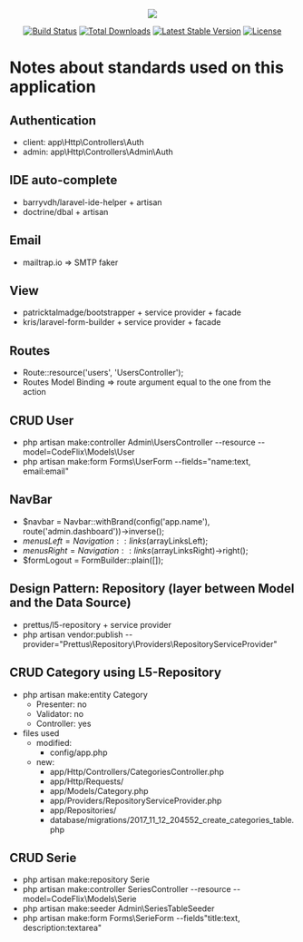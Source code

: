 <p align="center"><img src="https://laravel.com/assets/img/components/logo-laravel.svg"></p>

<p align="center">
<a href="https://travis-ci.org/laravel/framework"><img src="https://travis-ci.org/laravel/framework.svg" alt="Build Status"></a>
<a href="https://packagist.org/packages/laravel/framework"><img src="https://poser.pugx.org/laravel/framework/d/total.svg" alt="Total Downloads"></a>
<a href="https://packagist.org/packages/laravel/framework"><img src="https://poser.pugx.org/laravel/framework/v/stable.svg" alt="Latest Stable Version"></a>
<a href="https://packagist.org/packages/laravel/framework"><img src="https://poser.pugx.org/laravel/framework/license.svg" alt="License"></a>
</p>

# Notes about standards used on this application

## Authentication
- client: app\Http\Controllers\Auth
- admin: app\Http\Controllers\Admin\Auth

## IDE auto-complete
- barryvdh/laravel-ide-helper + artisan
- doctrine/dbal + artisan

## Email
- mailtrap.io => SMTP faker

## View
- patricktalmadge/bootstrapper + service provider + facade
- kris/laravel-form-builder + service provider + facade

## Routes
- Route::resource('users', 'UsersController');
- Routes Model Binding => route argument equal to the one from the action

## CRUD User
- php artisan make:controller Admin\UsersController --resource --model=CodeFlix\Models\User
- php artisan make:form Forms\UserForm --fields="name:text, email:email"

## NavBar
- $navbar = Navbar::withBrand(config('app.name'), route('admin.dashboard'))->inverse();
- $menusLeft = Navigation::links($arrayLinksLeft);
- $menusRight = Navigation::links($arrayLinksRight)->right();
- $formLogout = FormBuilder::plain([]);

## Design Pattern: Repository (layer between Model and the Data Source)
- prettus/l5-repository + service provider
- php artisan vendor:publish --provider="Prettus\Repository\Providers\RepositoryServiceProvider"

## CRUD Category using L5-Repository
- php artisan make:entity Category
	- Presenter: no
	- Validator: no
	- Controller: yes
- files used
	- modified:
		- config/app.php
	- new:
		- app/Http/Controllers/CategoriesController.php
		- app/Http/Requests/
		- app/Models/Category.php
		- app/Providers/RepositoryServiceProvider.php
		- app/Repositories/
		- database/migrations/2017_11_12_204552_create_categories_table.php

## CRUD Serie
- php artisan make:repository Serie
- php artisan make:controller SeriesController --resource --model=CodeFlix\Models\Serie
- php artisan make:seeder Admin\SeriesTableSeeder
- php artisan make:form Forms\SerieForm --fields"title:text, description:textarea"














